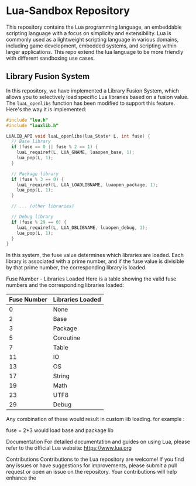 # Lua-Sandbox Repository

This repository contains the Lua programming language, an embeddable scripting language with a focus on simplicity and extensibility. Lua is commonly used as a lightweight scripting language in various domains, including game development, embedded systems, and scripting within larger applications.
This repo extend the lua language to be more friendly with different sandboxing use cases.


## Library Fusion System

In this repository, we have implemented a Library Fusion System, which allows you to selectively load specific Lua libraries based on a fusion value. The `luaL_openlibs` function has been modified to support this feature. Here's the way it is implemented:

```c
#include "lua.h"
#include "lauxlib.h"

LUALIB_API void luaL_openlibs(lua_State* L, int fuse) {
  // Base library
  if (fuse == 0 || fuse % 2 == 1) {
    luaL_requiref(L, LUA_GNAME, luaopen_base, 1);
    lua_pop(L, 1);
  }

  // Package library
  if (fuse % 3 == 0) {
    luaL_requiref(L, LUA_LOADLIBNAME, luaopen_package, 1);
    lua_pop(L, 1);
  }

  // ... (other libraries)

  // Debug library
  if (fuse % 29 == 0) {
    luaL_requiref(L, LUA_DBLIBNAME, luaopen_debug, 1);
    lua_pop(L, 1);
  }
}
```


In this system, the fuse value determines which libraries are loaded. Each library is associated with a prime number, and if the fuse value is divisible by that prime number, the corresponding library is loaded.

Fuse Number - Libraries Loaded
Here is a table showing the valid fuse numbers and the corresponding libraries loaded:

| Fuse Number | Libraries Loaded |
|-------------|------------------|
| 0           | None             |
| 2           | Base             |
| 3           | Package          |
| 5           | Coroutine        |
| 7           | Table            |
| 11          | IO               |
| 13          | OS               |
| 17          | String           |
| 19          | Math             |
| 23          | UTF8             |
| 29          | Debug            |


Any combination of these would result in custom lib loading.
for example :

fuse = 2*3 would load base and package lib

Documentation
For detailed documentation and guides on using Lua, please refer to the official Lua website: https://www.lua.org

Contributions
Contributions to the Lua repository are welcome! If you find any issues or have suggestions for improvements, please submit a pull request or open an issue on the repository. Your contributions will help enhance the



